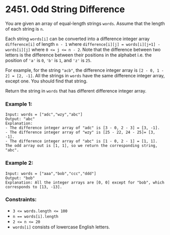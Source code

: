 # 2451. Odd String Difference

You are given an array of equal-length strings `words`. Assume that the length of each string is `n`.

Each string `words[i]` can be converted into a difference integer array `difference[i]` of length `n - 1` where `difference[i][j] = words[i][j+1] - words[i][j]` where `0 <= j <= n - 2`. Note that the difference between two letters is the difference between their positions in the alphabet i.e. the position of `'a'` is `0`, `'b'` is `1`, and `'z'` is `25`.

For example, for the string `"acb"`, the difference integer array is `[2 - 0, 1 - 2] = [2, -1]`.
All the strings in `words` have the same difference integer array, except one. You should find that string.

Return the string in `words` that has different difference integer array.

### Example 1:

```
Input: words = ["adc","wzy","abc"]
Output: "abc"
Explanation:
- The difference integer array of "adc" is [3 - 0, 2 - 3] = [3, -1].
- The difference integer array of "wzy" is [25 - 22, 24 - 25]= [3, -1].
- The difference integer array of "abc" is [1 - 0, 2 - 1] = [1, 1].
The odd array out is [1, 1], so we return the corresponding string, "abc".
```

### Example 2:

```
Input: words = ["aaa","bob","ccc","ddd"]
Output: "bob"
Explanation: All the integer arrays are [0, 0] except for "bob", which corresponds to [13, -13].
```

### Constraints:

- `3 <= words.length <= 100`
- `n == words[i].length`
- `2 <= n <= 20`
- `words[i]` consists of lowercase English letters.
